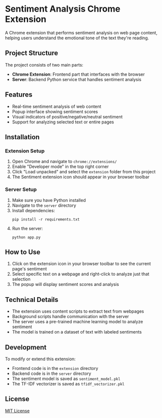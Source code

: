 # Sentiment Analysis Chrome Extension

A Chrome extension that performs sentiment analysis on web page content, helping users understand the emotional tone of the text they're reading.

## Project Structure

The project consists of two main parts:
- **Chrome Extension**: Frontend part that interfaces with the browser
- **Server**: Backend Python service that handles sentiment analysis

## Features

- Real-time sentiment analysis of web content
- Popup interface showing sentiment scores
- Visual indicators of positive/negative/neutral sentiment
- Support for analyzing selected text or entire pages

## Installation

### Extension Setup

1. Open Chrome and navigate to `chrome://extensions/`
2. Enable "Developer mode" in the top right corner
3. Click "Load unpacked" and select the `extension` folder from this project
4. The Sentiment extension icon should appear in your browser toolbar

### Server Setup

1. Make sure you have Python installed
2. Navigate to the `server` directory
3. Install dependencies:
   ```
   pip install -r requirements.txt
   ```
4. Run the server:
   ```
   python app.py
   ```

## How to Use

1. Click on the extension icon in your browser toolbar to see the current page's sentiment
2. Select specific text on a webpage and right-click to analyze just that selection
3. The popup will display sentiment scores and analysis

## Technical Details

- The extension uses content scripts to extract text from webpages
- Background scripts handle communication with the server
- The server uses a pre-trained machine learning model to analyze sentiment
- The model is trained on a dataset of text with labeled sentiments

## Development

To modify or extend this extension:
- Frontend code is in the `extension` directory
- Backend code is in the `server` directory
- The sentiment model is saved as `sentiment_model.pkl`
- The TF-IDF vectorizer is saved as `tfidf_vectorizer.pkl`

## License

[MIT License](LICENSE)
